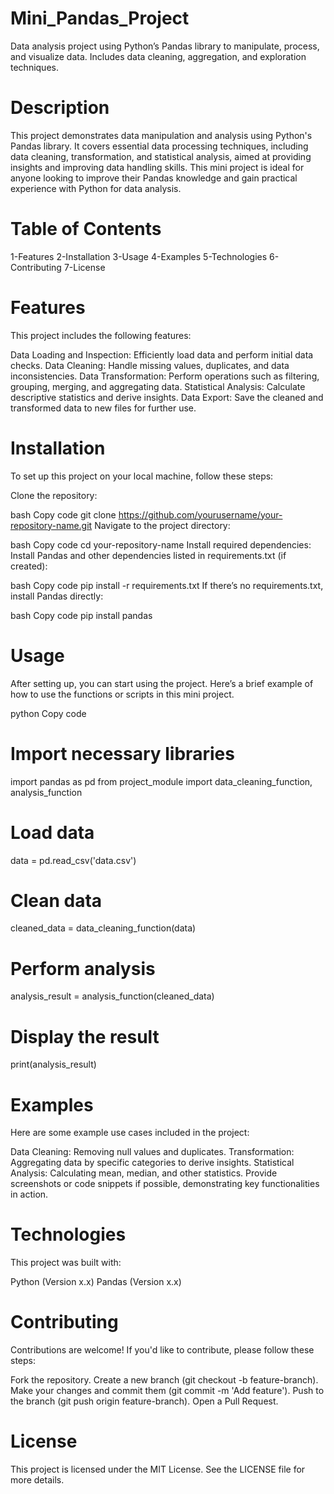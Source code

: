 # Mini_Pandas_Project
Data analysis project using Python’s Pandas library to manipulate, process, and visualize data. Includes data cleaning, aggregation, and exploration techniques.

# Description
This project demonstrates data manipulation and analysis using Python's Pandas library. It covers essential data processing techniques, including data cleaning, transformation, and statistical analysis, aimed at providing insights and improving data handling skills. This mini project is ideal for anyone looking to improve their Pandas knowledge and gain practical experience with Python for data analysis.

# Table of Contents
1-Features
2-Installation
3-Usage
4-Examples
5-Technologies
6-Contributing
7-License

# Features
This project includes the following features:

Data Loading and Inspection: Efficiently load data and perform initial data checks.
Data Cleaning: Handle missing values, duplicates, and data inconsistencies.
Data Transformation: Perform operations such as filtering, grouping, merging, and aggregating data.
Statistical Analysis: Calculate descriptive statistics and derive insights.
Data Export: Save the cleaned and transformed data to new files for further use.

# Installation
To set up this project on your local machine, follow these steps:

Clone the repository:

bash
Copy code
git clone https://github.com/yourusername/your-repository-name.git
Navigate to the project directory:

bash
Copy code
cd your-repository-name
Install required dependencies: Install Pandas and other dependencies listed in requirements.txt (if created):

bash
Copy code
pip install -r requirements.txt
If there’s no requirements.txt, install Pandas directly:

bash
Copy code
pip install pandas

# Usage
After setting up, you can start using the project. Here’s a brief example of how to use the functions or scripts in this mini project.

python
Copy code
# Import necessary libraries
import pandas as pd
from project_module import data_cleaning_function, analysis_function

# Load data
data = pd.read_csv('data.csv')

# Clean data
cleaned_data = data_cleaning_function(data)

# Perform analysis
analysis_result = analysis_function(cleaned_data)

# Display the result
print(analysis_result)

# Examples
Here are some example use cases included in the project:

Data Cleaning: Removing null values and duplicates.
Transformation: Aggregating data by specific categories to derive insights.
Statistical Analysis: Calculating mean, median, and other statistics.
Provide screenshots or code snippets if possible, demonstrating key functionalities in action.

# Technologies
This project was built with:

Python (Version x.x)
Pandas (Version x.x)

# Contributing
Contributions are welcome! If you'd like to contribute, please follow these steps:

Fork the repository.
Create a new branch (git checkout -b feature-branch).
Make your changes and commit them (git commit -m 'Add feature').
Push to the branch (git push origin feature-branch).
Open a Pull Request.

# License
This project is licensed under the MIT License. See the LICENSE file for more details.

